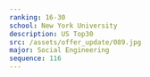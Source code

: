 ```yaml
---
ranking: 16-30
school: New York University
description: US Top30
src: /assets/offer_update/089.jpg
major: Social Engineering
sequence: 116
---
```

